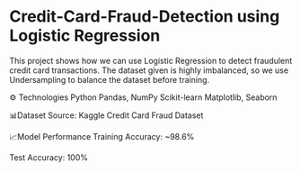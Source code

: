 # Credit-Card-Fraud-Detection using Logistic Regression

This project shows how we can use Logistic Regression to detect fraudulent credit card transactions.
The dataset given is highly imbalanced, so we use Undersampling to balance the dataset before training.

⚙️ Technologies
Python
Pandas, NumPy
Scikit-learn
Matplotlib, Seaborn

📊Dataset
Source: Kaggle Credit Card Fraud Dataset 

📈Model Performance
Training Accuracy: ~98.6%

Test Accuracy: 100%
